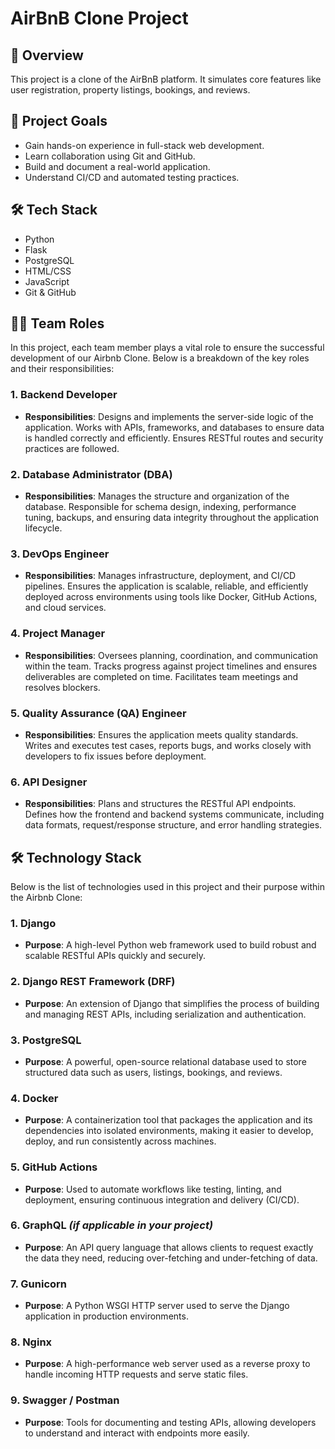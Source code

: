 # AirBnB Clone Project

## 🧠 Overview
This project is a clone of the AirBnB platform. It simulates core features like user registration, property listings, bookings, and reviews.

## 🎯 Project Goals
- Gain hands-on experience in full-stack web development.
- Learn collaboration using Git and GitHub.
- Build and document a real-world application.
- Understand CI/CD and automated testing practices.

## 🛠 Tech Stack
- Python
- Flask
- PostgreSQL
- HTML/CSS
- JavaScript
- Git & GitHub


## 🧑‍💻 Team Roles

In this project, each team member plays a vital role to ensure the successful development of our Airbnb Clone. Below is a breakdown of the key roles and their responsibilities:

### 1. Backend Developer
- **Responsibilities**: Designs and implements the server-side logic of the application. Works with APIs, frameworks, and databases to ensure data is handled correctly and efficiently. Ensures RESTful routes and security practices are followed.

### 2. Database Administrator (DBA)
- **Responsibilities**: Manages the structure and organization of the database. Responsible for schema design, indexing, performance tuning, backups, and ensuring data integrity throughout the application lifecycle.

### 3. DevOps Engineer
- **Responsibilities**: Manages infrastructure, deployment, and CI/CD pipelines. Ensures the application is scalable, reliable, and efficiently deployed across environments using tools like Docker, GitHub Actions, and cloud services.

### 4. Project Manager
- **Responsibilities**: Oversees planning, coordination, and communication within the team. Tracks progress against project timelines and ensures deliverables are completed on time. Facilitates team meetings and resolves blockers.

### 5. Quality Assurance (QA) Engineer
- **Responsibilities**: Ensures the application meets quality standards. Writes and executes test cases, reports bugs, and works closely with developers to fix issues before deployment.

### 6. API Designer
- **Responsibilities**: Plans and structures the RESTful API endpoints. Defines how the frontend and backend systems communicate, including data formats, request/response structure, and error handling strategies.



## 🛠️ Technology Stack

Below is the list of technologies used in this project and their purpose within the Airbnb Clone:

### 1. Django
- **Purpose**: A high-level Python web framework used to build robust and scalable RESTful APIs quickly and securely.

### 2. Django REST Framework (DRF)
- **Purpose**: An extension of Django that simplifies the process of building and managing REST APIs, including serialization and authentication.

### 3. PostgreSQL
- **Purpose**: A powerful, open-source relational database used to store structured data such as users, listings, bookings, and reviews.

### 4. Docker
- **Purpose**: A containerization tool that packages the application and its dependencies into isolated environments, making it easier to develop, deploy, and run consistently across machines.

### 5. GitHub Actions
- **Purpose**: Used to automate workflows like testing, linting, and deployment, ensuring continuous integration and delivery (CI/CD).

### 6. GraphQL *(if applicable in your project)*
- **Purpose**: An API query language that allows clients to request exactly the data they need, reducing over-fetching and under-fetching of data.

### 7. Gunicorn
- **Purpose**: A Python WSGI HTTP server used to serve the Django application in production environments.

### 8. Nginx
- **Purpose**: A high-performance web server used as a reverse proxy to handle incoming HTTP requests and serve static files.

### 9. Swagger / Postman
- **Purpose**: Tools for documenting and testing APIs, allowing developers to understand and interact with endpoints more easily.


